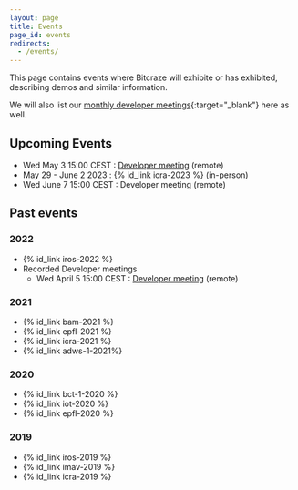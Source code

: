 ```yaml
---
layout: page
title: Events
page_id: events
redirects:
  - /events/
---
```


This page contains events where Bitcraze will exhibite or has exhibited, describing demos and similar information.

We will also list our [monthly developer meetings](https://github.com/bitcraze/discussions/discussions/categories/announcements?discussions_q=is%3Aopen+category%3AAnnouncements+label%3Adev-meetings){:target="_blank"} here as well.

## Upcoming Events

* Wed May 3 15:00 CEST : [Developer meeting](https://github.com/orgs/bitcraze/discussions/689) (remote)
* May 29 - June 2 2023 : {% id_link icra-2023 %} (in-person)
* Wed June 7 15:00 CEST : Developer meeting (remote)

## Past events
### 2022
* {% id_link iros-2022 %}
* Recorded Developer meetings
  * Wed April 5 15:00 CEST : [Developer meeting](https://github.com/orgs/bitcraze/discussions/627) (remote)
### 2021
* {% id_link bam-2021 %}
* {% id_link epfl-2021 %}
* {% id_link icra-2021 %}
* {% id_link adws-1-2021%}

### 2020
* {% id_link bct-1-2020 %}
* {% id_link iot-2020 %}
* {% id_link epfl-2020 %}

### 2019
* {% id_link iros-2019 %}
* {% id_link imav-2019 %}
* {% id_link icra-2019 %}
